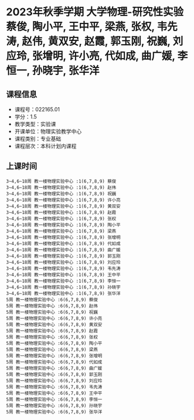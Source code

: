 # 2023年秋季学期 大学物理-研究性实验 蔡俊, 陶小平, 王中平, 梁燕, 张权, 韦先涛, 赵伟, 黄双安, 赵霞, 郭玉刚, 祝巍, 刘应玲, 张增明, 许小亮, 代如成, 曲广媛, 李恒一, 孙晓宇, 张华洋






## 课程信息

- 课程号：022165.01
- 学分：1.5
- 教学类型：实验课
- 开课单位：物理实验教学中心
- 课程类别：专业基础
- 课程层次：本科计划内课程

## 上课时间

```
3~4,6~18周 教一楼物理实验中心 :1(6,7,8,9) 蔡俊
3~4,6~18周 教一楼物理实验中心 :1(6,7,8,9) 赵伟
3~4,6~18周 教一楼物理实验中心 :1(6,7,8,9) 祝巍
3~4,6~18周 教一楼物理实验中心 :1(6,7,8,9) 许小亮
3~4,6~18周 教一楼物理实验中心 :1(6,7,8,9) 黄双安
3~4,6~18周 教一楼物理实验中心 :1(6,7,8,9) 赵霞
3~4,6~18周 教一楼物理实验中心 :1(6,7,8,9) 张权
3~4,6~18周 教一楼物理实验中心 :1(6,7,8,9) 陶小平
3~4,6~18周 教一楼物理实验中心 :1(6,7,8,9) 梁燕
3~4,6~18周 教一楼物理实验中心 :1(6,7,8,9) 张增明
3~4,6~18周 教一楼物理实验中心 :1(6,7,8,9) 代如成
3~4,6~18周 教一楼物理实验中心 :1(6,7,8,9) 曲广媛
3~4,6~18周 教一楼物理实验中心 :1(6,7,8,9) 郭玉刚
3~4,6~18周 教一楼物理实验中心 :1(6,7,8,9) 刘应玲
3~4,6~18周 教一楼物理实验中心 :1(6,7,8,9) 韦先涛
3~4,6~18周 教一楼物理实验中心 :1(6,7,8,9) 王中平
3~4,6~18周 教一楼物理实验中心 :1(6,7,8,9) 李恒一
3~4,6~18周 教一楼物理实验中心 :1(6,7,8,9) 孙晓宇
3~4,6~18周 教一楼物理实验中心 :1(6,7,8,9) 张华洋
5周 教一楼物理实验中心 :6(6,7,8,9) 蔡俊
5周 教一楼物理实验中心 :6(6,7,8,9) 赵伟
5周 教一楼物理实验中心 :6(6,7,8,9) 祝巍
5周 教一楼物理实验中心 :6(6,7,8,9) 许小亮
5周 教一楼物理实验中心 :6(6,7,8,9) 黄双安
5周 教一楼物理实验中心 :6(6,7,8,9) 赵霞
5周 教一楼物理实验中心 :6(6,7,8,9) 张权
5周 教一楼物理实验中心 :6(6,7,8,9) 陶小平
5周 教一楼物理实验中心 :6(6,7,8,9) 梁燕
5周 教一楼物理实验中心 :6(6,7,8,9) 张增明
5周 教一楼物理实验中心 :6(6,7,8,9) 代如成
5周 教一楼物理实验中心 :6(6,7,8,9) 曲广媛
5周 教一楼物理实验中心 :6(6,7,8,9) 郭玉刚
5周 教一楼物理实验中心 :6(6,7,8,9) 刘应玲
5周 教一楼物理实验中心 :6(6,7,8,9) 韦先涛
5周 教一楼物理实验中心 :6(6,7,8,9) 王中平
5周 教一楼物理实验中心 :6(6,7,8,9) 李恒一
5周 教一楼物理实验中心 :6(6,7,8,9) 孙晓宇
5周 教一楼物理实验中心 :6(6,7,8,9) 张华洋
```

